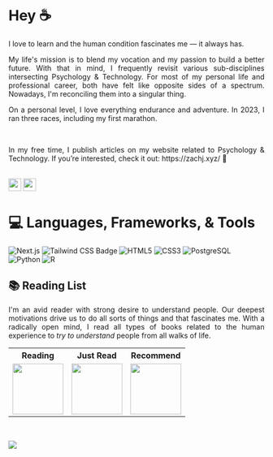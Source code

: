 # Hey ☕️
<div align="justify">
<p>I love to learn and the human condition fascinates me — it always has.</p>
<p>My life's mission is to blend my vocation and my passion to build a better future. With that in mind, I frequently revisit various sub-disciplines intersecting Psychology & Technology. For most of my personal life and professional career, both have felt like opposite sides of a spectrum. Nowadays, I'm reconciling them into a singular thing.</p>
<p>On a personal level, I love everything endurance and adventure. In 2023, I ran three races, including my first marathon.</p>
<br />
<p>In my free time, I publish articles on my website related to Psychology & Technology. If you’re interested, check it out: https://zachj.xyz/ 📝</p>
</div>
<br/>
<a href="https://www.linkedin.com/in/zachjxyz"><img src="https://img.shields.io/badge/linkedin-%230077B5.svg?&style=for-the-badge&logo=linkedin&logoColor=white" height=25></a>
<a href="mailto:hey@zachj.xyz"><img src="https://img.shields.io/badge/Gmail-D14836?style=for-the-badge&logo=gmail&logoColor=white" height=25></a>

# 💻 **Languages, Frameworks, & Tools**

![Next.js](https://img.shields.io/badge/Next.js-black?logo=next.js&logoColor=white) ![Tailwind CSS Badge](https://img.shields.io/badge/Tailwind%20CSS-06B6D4?logo=tailwindcss&logoColor=fff&style=flat) ![HTML5](https://img.shields.io/badge/HTML5-E34F26?logo=html5&logoColor=fff&style=flat) ![CSS3](https://img.shields.io/badge/CSS3-1572B6?logo=css3&logoColor=fff&style=flat) ![PostgreSQL](https://img.shields.io/badge/PostgreSQL-4169E1?logo=postgresql&logoColor=fff&style=flat) ![Python](https://img.shields.io/badge/Python-3776AB?logo=python&logoColor=fff&style=flat) ![R](https://img.shields.io/badge/R-276DC3?logo=r&logoColor=fff&style=flat)

<div>
  <h2>📚 Reading List</h2>
  <p align="justify">I'm an avid reader with strong desire to understand people. Our deepest motivations drive us to do all sorts of things and that fascinates me. With a radically open mind, I read all types of books related to the human experience to <em>try to understand</em> people from all walks of life.</p>
  <table>
    <tr>
      <th><strong>Reading</strong></th>
      <th><strong>Just Read</strong></th>
      <th><strong>Recommend</strong></th>
    </tr>
    <tr>
      <td align="center"><a href="https://www.amazon.com/Why-Machines-Learn-Elegant-Behind/dp/0593185749" target="_blank"><img src="https://c.media-amazon.com/images/I/81ZtMfYNTeL._SY522_.jpg" height="100vh"></a></td>
      <td align="center"><a href="https://www.amazon.com/Behave-Biology-Humans-Best-Worst/dp/0143110918?qid=1703534721&sr=8-1" target="_blank"><img src="https://m.media-amazon.com/images/I/81GOdrpB6hL._SY522_.jpg" height="100vh"></a></td>
      <td align="center"><a href="https://www.amazon.com/Outlive-Longevity-Peter-Attia-MD/dp/0593236599" target="_blank"><img src="https://m.media-amazon.com/images/I/71X9FMy66NL._SY522_.jpg" height="100vh"></a></td>
    </tr>
  </table>
</div>

<br/>

![](https://komarev.com/ghpvc/?username=ZachJxyz)
